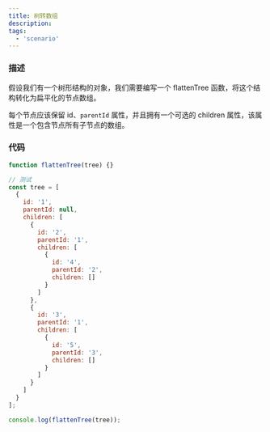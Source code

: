 ```yaml
---
title: 树转数组
description:
tags:
  - 'scenario'
---
```


### 描述

假设我们有一个树形结构的对象，我们需要编写一个 flattenTree 函数，将这个结构转化为扁平化的节点数组。

每个节点应该保留 id、`parentId` 属性，并且拥有一个可选的 children 属性，该属性是一个包含节点所有子节点的数组。

### 代码

```js
function flattenTree(tree) {}

// 测试
const tree = [
  {
    id: '1',
    parentId: null,
    children: [
      {
        id: '2',
        parentId: '1',
        children: [
          {
            id: '4',
            parentId: '2',
            children: []
          }
        ]
      },
      {
        id: '3',
        parentId: '1',
        children: [
          {
            id: '5',
            parentId: '3',
            children: []
          }
        ]
      }
    ]
  }
];

console.log(flattenTree(tree));
```
